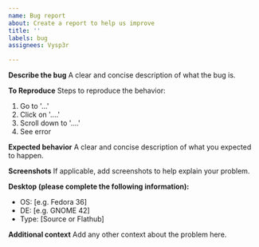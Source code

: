 ```yaml
---
name: Bug report
about: Create a report to help us improve
title: ''
labels: bug
assignees: Vysp3r

---
```


**Describe the bug**
A clear and concise description of what the bug is.

**To Reproduce**
Steps to reproduce the behavior:
1. Go to '...'
2. Click on '....'
3. Scroll down to '....'
4. See error

**Expected behavior**
A clear and concise description of what you expected to happen.

**Screenshots**
If applicable, add screenshots to help explain your problem.

**Desktop (please complete the following information):**
 - OS: [e.g. Fedora 36]
 - DE: [e.g. GNOME 42]
 - Type: [Source or Flathub]

**Additional context**
Add any other context about the problem here.
